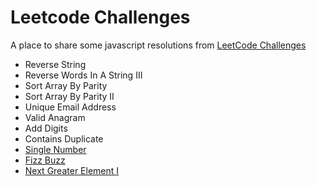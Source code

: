 # Leetcode Challenges
A place to share some javascript resolutions from [LeetCode Challenges](https://leetcode.com/)
* Reverse String
* Reverse Words In A String III
* Sort Array By Parity	
* Sort Array By Parity II	
* Unique Email Address
* Valid Anagram
* Add Digits
* Contains Duplicate
* [Single Number](//https://leetcode.com/problems/single-number/description/)
* [Fizz Buzz](https://github.com/iwilliam317/leetcode-challenges/blob/master/challenges/fizz_buzz.js)
* [Next Greater Element I](https://github.com/iwilliam317/leetcode-challenges/blob/master/challenges/next_greater_element_i.js)



